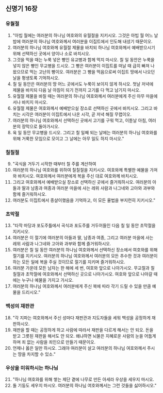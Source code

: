 ## 신명기 16장

### 유월절
1. "아빕 월에는 여러분의 하나님 여호와의 유월절을 지키시오. 그것은 아빕 월 어느 날 밤에 여러분의 하나님 여호와께서 여러분을 이집트에서 인도해 내셨기 때문이오.
2. 여러분의 하나님 여호와께 유월절 제물을 바치되 하나님 여호와께서 예배받으시기 위해 선택하신 곳에서 양이나 소로 바치시오.
3. 그것을 먹을 때는 누룩 넣은 빵인 유교병과 함께 먹지 마시오. 칠 일 동안은 누룩을 넣지 않은 빵인 무교병을 드시오. 그 빵은 여러분이 이집트를 떠날 때 급히 빠져 나왔으므로 먹는 고난의 빵이오. 여러분은 그 빵을 먹음으로써 이집트 땅에서 나오던 날을 평생토록 기억하시오.
4. 칠 일 동안은 여러분의 땅 어느 곳에서도 누룩이 보이지 않게 하시오. 첫날 저녁에 제물을 바치되 다음 날 아침이 되기 전까지 고기를 다 먹고 남기지 마시오.
5. 유월절 제물을 바칠 때는 여러분의 하나님 여호와께서 여러분에게 주신 아무 마을에서나 바치지 마시오.
6. 유월절 제물은 여호와께서 예배받으실 장소로 선택하신 곳에서 바치시오. 그리고 바치는 시각은 여러분이 이집트에서 나온 시각, 곧 저녁 해질 무렵이오.
7. 여러분의 하나님 여호와께서 선택하신 곳에서 고기를 구워 먹고, 이튿날 아침, 여러분의 장막으로 돌아가시오.
8. 육 일 동안 무교병을 드시오. 그리고 칠 일째 되는 날에는 여러분의 하나님 여호와를 위해 거룩한 모임으로 모이고 그 날에는 아무 일도 하지 마시오."
### 칠칠절
9. "곡식을 거두기 시작한 때부터 칠 주를 계산하여
10. 여러분의 하나님 여호와를 위하여 칠칠절을 지키시오. 여호와께 특별한 예물을 가져와 바치시오. 여호와께서 여러분에게 복을 주신 대로 여호와께 바치시오.
11. 그리고 여호와께서 예배받으실 장소로 선택하신 곳에서 즐거워하시오. 여러분의 아들과 딸과 남종과 여종과 여러분 마을에 사는 레위 사람과 나그네와 고아와 과부와 함께 즐거워하시오.
12. 여러분도 이집트에서 종살이했음을 기억하고, 이 모든 율법을 부지런히 지키시오."
### 초막절
13. "타작 마당과 포도주틀에서 곡식과 포도주를 거두어들인 다음 칠 일 동안 초막절을 지키시오.
14. 여러분은 이 절기에 여러분의 아들과 딸, 남종과 여종, 그리고 여러분 마을에 사는 레위 사람과 나그네와 고아와 과부와 함께 즐거워하시오.
15. 여러분은 칠 일 동안 여러분의 하나님 여호와께서 선택하신 장소에서 여호와를 위해 절기를 지키시오. 여러분의 하나님 여호와께서 여러분의 모든 추수한 것과 여러분이 하는 모든 일에 복을 주실 것이므로 절기를 지키며 즐거워하시오.
16. 여러분 가운데 모든 남자는 한 해에 세 번, 여호와 앞으로 나아가시오. 무교절과 칠칠절과 초막절에 여호와께서 선택하신 곳으로 나아가시오. 여호와 앞으로 나아갈 때에는 누구나 예물을 가지고 가시오.
17. 여러분의 하나님 여호와께서 여러분에게 주신 복에 따라 각기 드릴 수 있을 만큼 예물을 드리시오."
### 백성의 재판관
18. "각 지파는 여호와께서 주신 성마다 재판관과 지도자들을 세워 백성을 공정하게 재판하시오.
19. 재판을 할 때는 공정하게 하고 사람에 따라서 재판을 다르게 해서는 안 되오. 돈을 받고 그릇된 재판을 해서도 안 되오. 왜냐하면 뇌물은 지혜로운 사람의 눈을 어둡게 하며 죄 없는 사람을 죄인으로 만들기 때문이오.
20. 언제나 옳은 일만 하시오. 그래야 여러분이 살고 여러분의 하나님 여호와께서 주시는 땅을 차지할 수 있소."
### 우상을 미워하시는 하나님
21. "하나님 여호와를 위해 쌓는 제단 곁에 나무로 만든 아세라 우상을 세우지 마시오.
22. 돌 기둥도 세우지 마시오. 여러분의 하나님 여호와께서는 그런 것들을 싫어하시오."